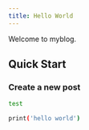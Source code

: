 ```yaml
---
title: Hello World
---
```

Welcome to myblog.

## Quick Start

### Create a new post

``` bash
test

print('hello world')
```



